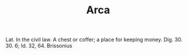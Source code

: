 ---
title: Arca
letter: A
permalink: "/definitions/arca.html"
body: Lat. In the civil law. A chest or coffer; a place for keeping money. Dig. 30.
  30. 6; Id. 32, 64. Brissonius
published_at: '2018-07-07'
layout: post
---